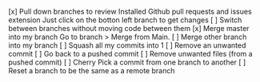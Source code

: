 [x] Pull down branches to review
  Installed Github pull requests and issues extension
  Just click on the botton left branch to get changes
[ ] Switch between branches without moving code between them
[x] Merge master into my branch
  Go to branch > Merge from Main.
[ ] Merge other branch into my branch
[ ] Squash all my commits into 1
[ ] Remove an unwanted commit
[ ] Go back to a pushed commit 
[ ] Remove unwanted files (from a pushed commit)
[ ] Cherry Pick a commit from one branch to another
[ ] Reset a branch to be the same as a remote branch

